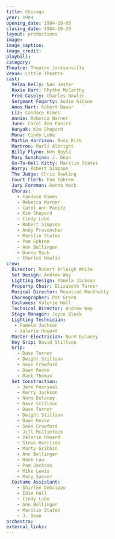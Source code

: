 ```yaml
---
title: Chicago
year: 1984
opening_date: 1984-10-05
closing_date: 1984-10-20
layout: productions
image:
image_caption:
image_credit:
playbill: 
category: 
Theatre: Theatre Jacksonville
Venue: Little Theatre
cast:
  Velma Kelly: Nan Jester
  Roxie Hart: Rhythm McCarthy
  Fred Casely: Charles Nowlin
  Sergeant Fogarty: Audie Gibson
  Amos Hart: Robert Dauer
  Liz: Candace Kimes
  Annie: Rebecca Warner
  June: Carol Ann Panitz
  Hunyak: Kim Shepard
  Mona: Cindy Lube
  Martin Harrison: Russ Kirk
  Martron: Marli Albright
  Billy Flynn: Ken Boyle
  Mary Sunshine: J. Dean
  Go-To-Hell Kitty: Marilin States
  Harry: Robert Simpson
  The Judge: Chris Dowling
  Court Clerk: Pam Ephrem
  Jury Foreman: Donna Mack
  Chorus:
    - Candace Kimes
    - Rebecca Warner
    - Carol Ann Panitz
    - Kim Shepard
    - Cindy Lube
    - Robert Simpson
    - Andy Provencher
    - Marilin States
    - Pam Ephrem
    - Ann Bellinger
    - Donna Mack
    - Charles Nowlin
crew:
  Director: Robert Arleigh White
  Set Design: Andrew Way
  Lighting Design: Pamela Jackson
  Property Chair: Elizabeth Turner
  Musical Director: Rosalind MacEnulty
  Choreographer: Pat Green
  Costumes: Valerie Hall
  Technical Director: Andrew Way
  Stage Manager: Joyce Block
  Lighting Technician: 
   - Pamela Jackson
   - Valerie Howard
  Master Electrician: Norm Dulaney
  Key Grip: David Stillson
  Grip:
    - Dave Turner
    - Dwight Stillson 
    - Sean Crawford
    - Dawn Roske
    - Mark Thomas
  Set Construction:
    - Jere Pearseal
    - Kerry Jackson
    - Norm Dulaney
    - Dave Stillson
    - Dave Turner
    - Dwight Stillson 
    - Dawn Roske
    - Sean Crawford
    - Jill McClintock
    - Valerie Howard
    - Steve Harrison
    - Marty Gribbin 
    - Ann Bellinger
    - Hank Low
    - Pam Jackson
    - Mike Lewis
    - Mary Sasser
  Costume Assistant:
    - Shirlee DeGrippo
    - Edie Hall
    - Cindy Lube
    - Ann Bellinger
    - Marilin States
    - J. Dean
orchestra:
external_links:
---
```


